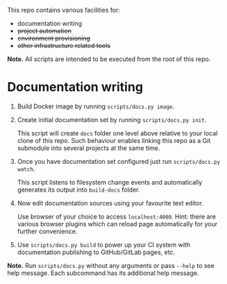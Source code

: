 This repo contains various facilities for:

* documentation writing
* ~~project automation~~
* ~~environment provisioning~~
* ~~other infrastructure related tools~~


**Note.** All scripts are intended to be executed from the root of this repo.


# Documentation writing

1. Build Docker image by running `scripts/docs.py image`.

1. Create initial documentation set by running `scripts/docs.py init`.

   This script will create `docs` folder one level above relative to your local clone of this
   repo. Such behaviour enables linking this repo as a Git submodule into several projects at
   the same time.

1. Once you have documentation set configured just run `scripts/docs.py watch`.

   This script listens to filesystem change events and automatically generates its output into
   `build-docs` folder.

1. Now edit documentation sources using your favourite text editor.

   Use browser of your choice to access `localhost:4000`. Hint: there are various browser
   plugins which can reload page automatically for your further convenience.

1. Use `scripts/docs.py build` to power up your CI system with documentation publishing
   to GitHub/GitLab pages, etc.

**Note.** Run `scripts/docs.py` without any arguments or pass `--help` to see help message.
Each subcommand has its additional help message.

